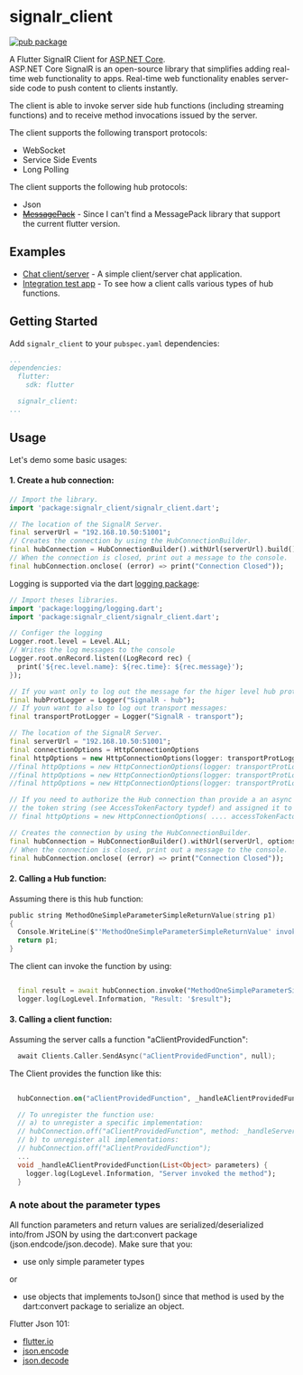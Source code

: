 # signalr_client

[![pub package](https://img.shields.io/pub/v/signalr_client.svg)](https://pub.dartlang.org/packages/signalr_client)

A Flutter SignalR Client for [ASP.NET Core](https://docs.microsoft.com/aspnet/core/signalr/?view=aspnetcore-2.1).   
ASP.NET Core SignalR is an open-source library that simplifies adding real-time web functionality to apps. Real-time web functionality enables server-side code to push content to clients instantly.

The client is able to invoke server side hub functions (including streaming functions) and to receive method invocations issued by the server.

The client supports the following transport protocols:
* WebSocket
* Service Side Events
* Long Polling

The client supports the following hub protocols:
* Json
* [~~MessagePack~~](https://msgpack.org/) - Since I can't find a MessagePack library that support the current flutter version.

## Examples

* [Chat client/server](https://github.com/soernt/signalr_client/tree/master/example) - A simple client/server chat application.
* [Integration test app](https://github.com/soernt/signalr_client/tree/master/testapp/client) - To see how a client calls various types of hub functions.
  

## Getting Started

Add `signalr_client` to your `pubspec.yaml` dependencies:
```yaml
...
dependencies:
  flutter:
    sdk: flutter

  signalr_client:
...
```


## Usage

Let's demo some basic usages:

#### 1. Create a hub connection:
```dart
// Import the library.
import 'package:signalr_client/signalr_client.dart';

// The location of the SignalR Server.
final serverUrl = "192.168.10.50:51001";
// Creates the connection by using the HubConnectionBuilder.
final hubConnection = HubConnectionBuilder().withUrl(serverUrl).build();
// When the connection is closed, print out a message to the console.
final hubConnection.onclose( (error) => print("Connection Closed"));

```
Logging is supported via the dart [logging package](https://pub.dartlang.org/packages/logging):

```dart
// Import theses libraries.
import 'package:logging/logging.dart';
import 'package:signalr_client/signalr_client.dart';

// Configer the logging
Logger.root.level = Level.ALL;
// Writes the log messages to the console
Logger.root.onRecord.listen((LogRecord rec) {
  print('${rec.level.name}: ${rec.time}: ${rec.message}');
});

// If you want only to log out the message for the higer level hub protocol:
final hubProtLogger = Logger("SignalR - hub");
// If youn want to also to log out transport messages:
final transportProtLogger = Logger("SignalR - transport");

// The location of the SignalR Server.
final serverUrl = "192.168.10.50:51001";
final connectionOptions = HttpConnectionOptions
final httpOptions = new HttpConnectionOptions(logger: transportProtLogger);
//final httpOptions = new HttpConnectionOptions(logger: transportProtLogger, transport: HttpTransportType.WebSockets); // default transport type.
//final httpOptions = new HttpConnectionOptions(logger: transportProtLogger, transport: HttpTransportType.ServerSentEvents);
//final httpOptions = new HttpConnectionOptions(logger: transportProtLogger, transport: HttpTransportType.LongPolling);

// If you need to authorize the Hub connection than provide a an async callback function that returns 
// the token string (see AccessTokenFactory typdef) and assigned it to the accessTokenFactory parameter:
// final httpOptions = new HttpConnectionOptions( .... accessTokenFactory: () async => await getAccessToken() ); 

// Creates the connection by using the HubConnectionBuilder.
final hubConnection = HubConnectionBuilder().withUrl(serverUrl, options: httpOptions).configureLogging(hubProtLogger).build();
// When the connection is closed, print out a message to the console.
final hubConnection.onclose( (error) => print("Connection Closed"));

```


#### 2. Calling a Hub function:

Assuming there is this hub function:
```c
public string MethodOneSimpleParameterSimpleReturnValue(string p1)
{
  Console.WriteLine($"'MethodOneSimpleParameterSimpleReturnValue' invoked. Parameter value: '{p1}");
  return p1;
}
```

The client can invoke the function by using:

```dart

  final result = await hubConnection.invoke("MethodOneSimpleParameterSimpleReturnValue", args: <Object>["ParameterValue"]);
  logger.log(LogLevel.Information, "Result: '$result");

```


#### 3. Calling a client function:

Assuming the server calls a function "aClientProvidedFunction":
```c
  await Clients.Caller.SendAsync("aClientProvidedFunction", null);
```

The Client provides the function like this:

```dart
  
  hubConnection.on("aClientProvidedFunction", _handleAClientProvidedFunction);

  // To unregister the function use:
  // a) to unregister a specific implementation:
  // hubConnection.off("aClientProvidedFunction", method: _handleServerInvokeMethodNoParametersNoReturnValue);
  // b) to unregister all implementations:
  // hubConnection.off("aClientProvidedFunction");
  ...
  void _handleAClientProvidedFunction(List<Object> parameters) {
    logger.log(LogLevel.Information, "Server invoked the method");
  }

```

### A note about the parameter types

All function parameters and return values are serialized/deserialized into/from JSON by using the dart:convert package (json.endcode/json.decode). Make sure that you:
* use only simple parameter types

or

* use objects that implements toJson() since that method is used by the dart:convert package to serialize an object.


Flutter Json 101: 
* [flutter.io](https://flutter.io/json/)
* [json.encode](https://api.dartlang.org/stable/2.0.0/dart-convert/JsonCodec/encode.html)
* [json.decode](https://api.dartlang.org/stable/2.0.0/dart-convert/JsonCodec/decode.html)